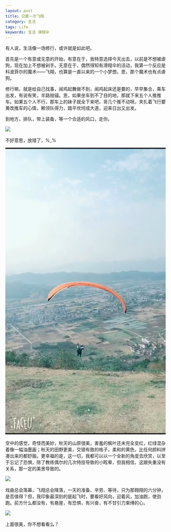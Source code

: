 ```yaml
---
layout: post
title: 记第一次飞翔
category: 生活
tags: Life
keywords: 生活 滑翔伞
---
```


有人说，生活像一场修行，或许就是如此吧。

首先是一个有意或无意的开始，有意在于，我特意选择今天出去，以前是不想被虐狗，现在加上不想被剁手。无意在于，偶然得知有滑翔伞的活动，我第一个反应是科波菲尔的魔术——飞翔，也算是一直以来的一个小梦想。恩，那个魔术也有点虐狗。

修行嘛，就是给自己找事，闻鸡起舞做不到，闻鸡起床还是要的，早早集合，乘车出发，有说有笑，半路抛锚。恩，如果坐车到不了目的地，那就下来五个人推推车。如果五个人不行，那车上的妹子就全下来吧，哥几个推不动呀。夹扎着飞行要黄改推车的心情，赖领队得力，踏平坎坷成大道，迎来日出又出发。

到地方，排队，带上装备，等一个合适的风口，走你。

![](/public/upload/life/huaxiangsan_1.png)

不好意思，放错了，%_%

![](/public/upload/life/huaxiangsan_2.png)

空中的感觉，奇怪而美妙，秋天的山原很美，害羞的枫叶还未完全变红，红绿混杂着像一幅油墨画；秋天的田野更美，交错有致的格子，柔和的黄色，比任何颜料拼凑出来的都舒服。更幸福的是，这一切，我都可以以一个全新的角度去欣赏，以至于忘记了恐惧，除了教练偶尔的几次特技导致的小眩晕，但我相信，这跟失重没有关系，那一定的美景导致的。

![](/public/upload/life/huaxiangsan_3.png)

戏曲总会落幕，飞翔总会降落，一天的准备、辛劳、等待，只为那翱翔的六分钟，是否值得？但，我印象最深刻的是起飞时，要看好风向，迎着风，加油跑，使劲跑。前方什么都没有，有悬崖，有恐惧，有兴奋，有不甘引力束缚的心。

![](/public/upload/life/huaxiangsan_4.png)

上面很美，你不想看看么？



